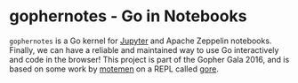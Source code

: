 # gophernotes - Go in Notebooks

`gophernotes` is a Go kernel for [Jupyter](http://jupyter.org/) and Apache Zeppelin notebooks.  Finally, we can have a reliable and maintained way to use Go interactively and code in the browser!  This project is part of the Gopher Gala 2016, and is based on some work by [motemen](https://github.com/motemen) on a REPL called [gore](https://github.com/motemen/gore).
